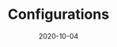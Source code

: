 ---
title: "Configurations"
linkTitle: "Configurations"
weight: 4
date: 2020-10-04
description: >
  An overview of all the features of AAD Pod Identity.
---
